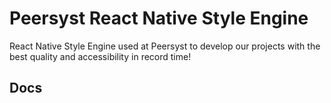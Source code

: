 # Peersyst React Native Style Engine

React Native Style Engine used at Peersyst to develop our projects with the best quality and accessibility in record time!

## Docs
